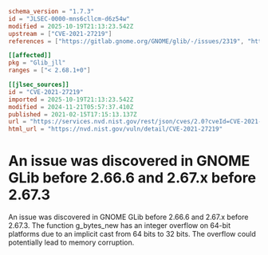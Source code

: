 ```toml
schema_version = "1.7.3"
id = "JLSEC-0000-mns6cllcm-d6z54w"
modified = 2025-10-19T21:13:23.542Z
upstream = ["CVE-2021-27219"]
references = ["https://gitlab.gnome.org/GNOME/glib/-/issues/2319", "https://lists.apache.org/thread.html/rf9fa47ab66495c78bb4120b0754dd9531ca2ff0430f6685ac9b07772%40%3Cdev.mina.apache.org%3E", "https://lists.debian.org/debian-lts-announce/2022/06/msg00006.html", "https://lists.fedoraproject.org/archives/list/package-announce%40lists.fedoraproject.org/message/2REA7RVKN7ZHRLJOEGBRQKJIPZQPAELZ/", "https://lists.fedoraproject.org/archives/list/package-announce%40lists.fedoraproject.org/message/JJMPNDO4GDVURYQFYKFOWY5HAF4FTEPN/", "https://security.gentoo.org/glsa/202107-13", "https://security.netapp.com/advisory/ntap-20210319-0004/", "https://gitlab.gnome.org/GNOME/glib/-/issues/2319", "https://lists.apache.org/thread.html/rf9fa47ab66495c78bb4120b0754dd9531ca2ff0430f6685ac9b07772%40%3Cdev.mina.apache.org%3E", "https://lists.debian.org/debian-lts-announce/2022/06/msg00006.html", "https://lists.fedoraproject.org/archives/list/package-announce%40lists.fedoraproject.org/message/2REA7RVKN7ZHRLJOEGBRQKJIPZQPAELZ/", "https://lists.fedoraproject.org/archives/list/package-announce%40lists.fedoraproject.org/message/JJMPNDO4GDVURYQFYKFOWY5HAF4FTEPN/", "https://security.gentoo.org/glsa/202107-13", "https://security.netapp.com/advisory/ntap-20210319-0004/"]

[[affected]]
pkg = "Glib_jll"
ranges = ["< 2.68.1+0"]

[[jlsec_sources]]
id = "CVE-2021-27219"
imported = 2025-10-19T21:13:23.542Z
modified = 2024-11-21T05:57:37.410Z
published = 2021-02-15T17:15:13.137Z
url = "https://services.nvd.nist.gov/rest/json/cves/2.0?cveId=CVE-2021-27219"
html_url = "https://nvd.nist.gov/vuln/detail/CVE-2021-27219"
```

# An issue was discovered in GNOME GLib before 2.66.6 and 2.67.x before 2.67.3

An issue was discovered in GNOME GLib before 2.66.6 and 2.67.x before 2.67.3. The function g_bytes_new has an integer overflow on 64-bit platforms due to an implicit cast from 64 bits to 32 bits. The overflow could potentially lead to memory corruption.


